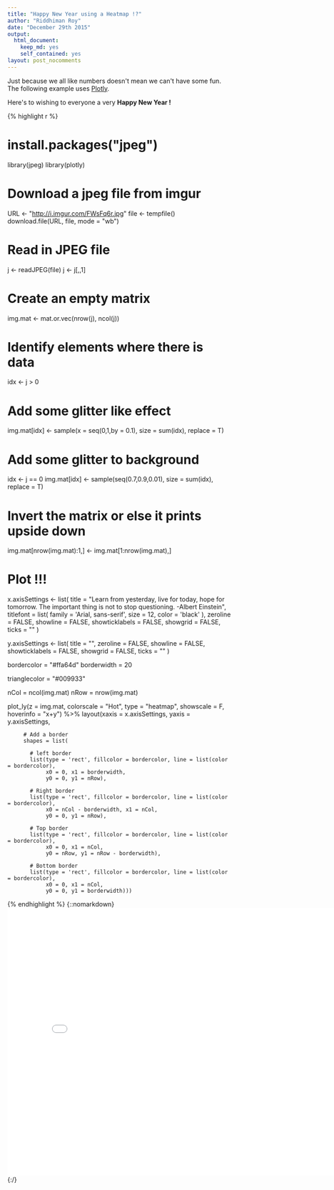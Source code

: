 ```yaml
---
title: "Happy New Year using a Heatmap !?"
author: "Riddhiman Roy"
date: "December 29th 2015"
output:
  html_document:
    keep_md: yes
    self_contained: yes
layout: post_nocomments
---
```


Just because we all like numbers doesn't mean we can't have some fun. The following example uses [Plotly](https://plot.ly/r/).

Here's to wishing to everyone a very **Happy New Year !**


{% highlight r %}
# install.packages("jpeg") 

library(jpeg)
library(plotly)

# Download a jpeg file from imgur
URL <- "http://i.imgur.com/FWsFq6r.jpg"
file <- tempfile()
download.file(URL, file, mode = "wb")

# Read in JPEG file
j <- readJPEG(file)
j <- j[,,1]

# Create an empty matrix
img.mat <-  mat.or.vec(nrow(j), ncol(j))

# Identify elements where there is data
idx <- j > 0

# Add some glitter like effect
img.mat[idx] <-  sample(x = seq(0,1,by = 0.1), size = sum(idx), replace = T)

# Add some glitter to background
idx <-  j == 0
img.mat[idx] <-  sample(seq(0.7,0.9,0.01), size = sum(idx), replace = T)

# Invert the matrix or else it prints upside down
img.mat[nrow(img.mat):1,] <- img.mat[1:nrow(img.mat),]

# Plot !!!
x.axisSettings <- list(
  title = "Learn from yesterday, live for today, hope for tomorrow. The important thing is not to stop questioning. -Albert Einstein",
  titlefont = list(
    family = 'Arial, sans-serif',
    size = 12,
    color = 'black'
  ),
  zeroline = FALSE,
  showline = FALSE,
  showticklabels = FALSE,
  showgrid = FALSE,
  ticks = ""
)

y.axisSettings <- list(
  title = "",
  zeroline = FALSE,
  showline = FALSE,
  showticklabels = FALSE,
  showgrid = FALSE,
  ticks = ""
)


bordercolor = "#ffa64d"
borderwidth = 20

trianglecolor = "#009933"

nCol = ncol(img.mat)
nRow = nrow(img.mat)

plot_ly(z = img.mat, colorscale = "Hot", type = "heatmap", showscale = F, hoverinfo = "x+y") %>%
  layout(xaxis = x.axisSettings,
         yaxis = y.axisSettings,

         # Add a border
         shapes = list(

           # left border
           list(type = 'rect', fillcolor = bordercolor, line = list(color = bordercolor),
                x0 = 0, x1 = borderwidth,
                y0 = 0, y1 = nRow),

           # Right border
           list(type = 'rect', fillcolor = bordercolor, line = list(color = bordercolor),
                x0 = nCol - borderwidth, x1 = nCol,
                y0 = 0, y1 = nRow),

           # Top border
           list(type = 'rect', fillcolor = bordercolor, line = list(color = bordercolor),
                x0 = 0, x1 = nCol,
                y0 = nRow, y1 = nRow - borderwidth),

           # Bottom border
           list(type = 'rect', fillcolor = bordercolor, line = list(color = bordercolor),
                x0 = 0, x1 = nCol,
                y0 = 0, y1 = borderwidth)))
{% endhighlight %}
{::nomarkdown}<embed src = "/assets/figures/HappyNewYear/HappyNewYear.html" height = 600px width = 800px />{:/}
